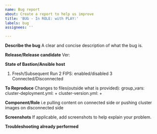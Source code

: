 ```yaml
---
name: Bug report
about: Create a report to help us improve
title: 'BUG - In ROLE: with PLAY:'
labels: bug
assignees: ''

---
```


**Describe the bug**
A clear and concise description of what the bug is.

**Release/Release candidate**
Ver:

**State of Bastion/Ansible host**
1. Fresh/Subsequent Run
2 FIPS: enabled/disabled
3 Connected/Disconnected


**To Reproduce**
Changes to files(outside what is provided):
group_vars:
cluster-deployment.yml:
+
cluster-version.yml:
+

**Component/Role**
i.e pulling content on connected side or pushing cluster images on disconnected side


**Screenshots**
If applicable, add screenshots to help explain your problem.


**Troubleshooting already performed**
